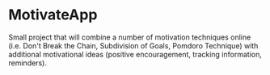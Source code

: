 MotivateApp
===========
Small project that will combine a number of motivation techniques online (i.e. Don't Break the Chain, Subdivision of Goals, Pomdoro Technique) with additional motivational ideas (positive encouragement, tracking information, reminders). 
